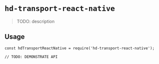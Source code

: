 # `hd-transport-react-native`

> TODO: description

## Usage

```
const hdTransportReactNative = require('hd-transport-react-native');

// TODO: DEMONSTRATE API
```
